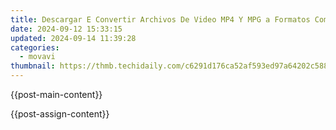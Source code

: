 ```yaml
---
title: Descargar E Convertir Archivos De Video MP4 Y MPG a Formatos Compatibles Con MKV Sin Costo Alguno Utilizando El Servicio Online De MoveAVI
date: 2024-09-12 15:33:15
updated: 2024-09-14 11:39:28
categories:
  - movavi
thumbnail: https://thmb.techidaily.com/c6291d176ca52af593ed97a64202c588c0b54ac6b9ff66af20d69e9744d56a33.jpeg
---
```


{{post-main-content}}

<ins class="adsbygoogle"
     style="display:block"
     data-ad-format="autorelaxed"
     data-ad-client="ca-pub-7571918770474297"
     data-ad-slot="1223367746"></ins>

{{post-assign-content}}

<ins class="adsbygoogle"
     style="display:block"
     data-ad-client="ca-pub-7571918770474297"
     data-ad-slot="8358498916"
     data-ad-format="auto"
     data-full-width-responsive="true"></ins>
